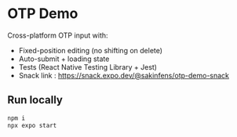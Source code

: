 # OTP Demo

Cross-platform OTP input with:
- Fixed-position editing (no shifting on delete)
- Auto-submit + loading state
- Tests (React Native Testing Library + Jest)
- Snack link : https://snack.expo.dev/@sakinfens/otp-demo-snack

## Run locally
```bash
npm i
npx expo start
